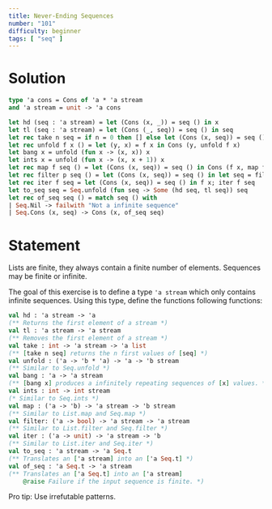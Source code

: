 ```yaml
---
title: Never-Ending Sequences
number: "101"
difficulty: beginner
tags: [ "seq" ]
---
```


# Solution

```ocaml
type 'a cons = Cons of 'a * 'a stream
and 'a stream = unit -> 'a cons

let hd (seq : 'a stream) = let (Cons (x, _)) = seq () in x
let tl (seq : 'a stream) = let (Cons (_, seq)) = seq () in seq
let rec take n seq = if n = 0 then [] else let (Cons (x, seq)) = seq () in x :: take (n - 1) seq
let rec unfold f x () = let (y, x) = f x in Cons (y, unfold f x)
let bang x = unfold (fun x -> (x, x)) x
let ints x = unfold (fun x -> (x, x + 1)) x
let rec map f seq () = let (Cons (x, seq)) = seq () in Cons (f x, map f seq)
let rec filter p seq () = let (Cons (x, seq)) = seq () in let seq = filter p seq in if p x then Cons (x, seq) else seq ()
let rec iter f seq = let (Cons (x, seq)) = seq () in f x; iter f seq
let to_seq seq = Seq.unfold (fun seq -> Some (hd seq, tl seq)) seq
let rec of_seq seq () = match seq () with
| Seq.Nil -> failwith "Not a infinite sequence"
| Seq.Cons (x, seq) -> Cons (x, of_seq seq)
```

# Statement

Lists are finite, they always contain a finite number of elements. Sequences may
be finite or infinite.

The goal of this exercise is to define a type `'a stream` which only contains
infinite sequences. Using this type, define the functions following functions:
```ocaml
val hd : 'a stream -> 'a
(** Returns the first element of a stream *)
val tl : 'a stream -> 'a stream
(** Removes the first element of a stream *)
val take : int -> 'a stream -> 'a list
(** [take n seq] returns the n first values of [seq] *)
val unfold : ('a -> 'b * 'a) -> 'a -> 'b stream
(** Similar to Seq.unfold *)
val bang : 'a -> 'a stream
(** [bang x] produces a infinitely repeating sequences of [x] values. *)
val ints : int -> int stream
(* Similar to Seq.ints *)
val map : ('a -> 'b) -> 'a stream -> 'b stream
(** Similar to List.map and Seq.map *)
val filter: ('a -> bool) -> 'a stream -> 'a stream
(** Similar to List.filter and Seq.filter *)
val iter : ('a -> unit) -> 'a stream -> 'b
(** Similar to List.iter and Seq.iter *)
val to_seq : 'a stream -> 'a Seq.t
(** Translates an ['a stream] into an ['a Seq.t] *)
val of_seq : 'a Seq.t -> 'a stream
(** Translates an ['a Seq.t] into an ['a stream]
    @raise Failure if the input sequence is finite. *)
```
Pro tip: Use irrefutable patterns.